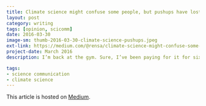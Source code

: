```yaml
---
title: Climate science might confuse some people, but pushups have lost me
layout: post
category: writing
tags: [opinion, scicomm]
date: 2016-03-30
image-sm: thumb-2016-03-30-climate-science-pushups.jpeg
ext-link: https://medium.com/@rensa/climate-science-might-confuse-some-people-but-pushups-have-lost-me-565c6e2ff2bf
project-date: March 2016
description: I’m back at the gym. Sure, I’ve been paying for it for six months already, but better late than never, right? That shoulder ain’t gonna fix itself.

tags:
- science communication
- climate science
---
```

This article is hosted on [Medium](https://medium.com/@rensa/climate-science-might-confuse-some-people-but-pushups-have-lost-me-565c6e2ff2bf#.gwic4nw1d).